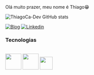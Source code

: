 <div>
Olá muito prazer, meu nome é Thiago😁

![ThiagoCa-Dev GitHub stats](https://github-readme-stats.vercel.app/api?username=ThiagoCa-Dev&show_icons=true&theme=tokyonight)

[![Blog](https://img.shields.io/badge/Instagram-E4405F?style=for-the-badge&logo=instagram&logoColor=white)](https://instagram/thg_carlos.com)
[![Linkedin](https://img.shields.io/badge/LinkedIn-0077B5?style=for-the-badge&logo=linkedin&logoColor=white)](https://www.linkedin.com/in/thiago-carlos-de-andrade-silva-428b3a260/)

### Tecnologias ###

<div style="display: inline_block"><br/>

<img src="https://cdn.jsdelivr.net/gh/devicons/devicon/icons/html5/html5-original-wordmark.svg" width="50px" />

<img src="https://cdn.jsdelivr.net/gh/devicons/devicon/icons/css3/css3-original-wordmark.svg" width="50px"/>

<img src="https://cdn.jsdelivr.net/gh/devicons/devicon/icons/javascript/javascript-original.svg" width="40px"/>
          
          
          
</div>
